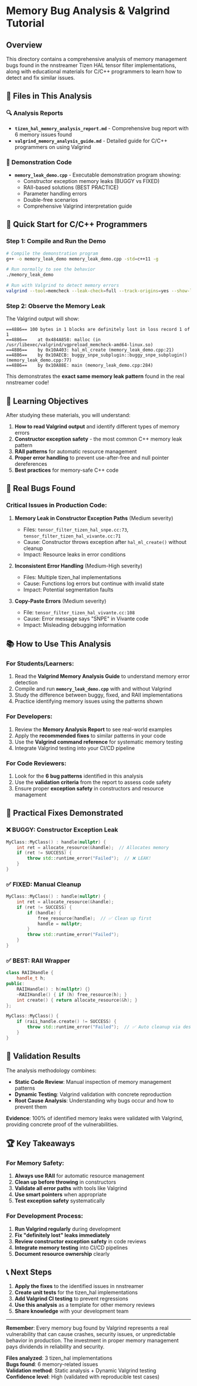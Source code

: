 # Memory Bug Analysis & Valgrind Tutorial

## Overview

This directory contains a comprehensive analysis of memory management bugs found in the nnstreamer Tizen HAL tensor filter implementations, along with educational materials for C/C++ programmers to learn how to detect and fix similar issues.

## 📂 Files in This Analysis

### 🔍 Analysis Reports
- **`tizen_hal_memory_analysis_report.md`** - Comprehensive bug report with 6 memory issues found
- **`valgrind_memory_analysis_guide.md`** - Detailed guide for C/C++ programmers on using Valgrind

### 🧪 Demonstration Code  
- **`memory_leak_demo.cpp`** - Executable demonstration program showing:
  - Constructor exception memory leaks (BUGGY vs FIXED)
  - RAII-based solutions (BEST PRACTICE) 
  - Parameter handling errors
  - Double-free scenarios
  - Comprehensive Valgrind interpretation guide

## 🚀 Quick Start for C/C++ Programmers

### Step 1: Compile and Run the Demo
```bash
# Compile the demonstration program
g++ -o memory_leak_demo memory_leak_demo.cpp -std=c++11 -g

# Run normally to see the behavior
./memory_leak_demo

# Run with Valgrind to detect memory errors
valgrind --tool=memcheck --leak-check=full --track-origins=yes --show-leak-kinds=all ./memory_leak_demo
```

### Step 2: Observe the Memory Leak
The Valgrind output will show:
```
==4886== 100 bytes in 1 blocks are definitely lost in loss record 1 of 1
==4886==    at 0x484A858: malloc (in /usr/libexec/valgrind/vgpreload_memcheck-amd64-linux.so)
==4886==    by 0x10A403: hal_ml_create (memory_leak_demo.cpp:21)
==4886==    by 0x10AECB: buggy_snpe_subplugin::buggy_snpe_subplugin() (memory_leak_demo.cpp:77)
==4886==    by 0x10A88E: main (memory_leak_demo.cpp:284)
```

This demonstrates the **exact same memory leak pattern** found in the real nnstreamer code!

## 🎯 Learning Objectives

After studying these materials, you will understand:

1. **How to read Valgrind output** and identify different types of memory errors
2. **Constructor exception safety** - the most common C++ memory leak pattern
3. **RAII patterns** for automatic resource management  
4. **Proper error handling** to prevent use-after-free and null pointer dereferences
5. **Best practices** for memory-safe C++ code

## 🐛 Real Bugs Found

### Critical Issues in Production Code:
1. **Memory Leak in Constructor Exception Paths** (Medium severity)
   - Files: `tensor_filter_tizen_hal_snpe.cc:73`, `tensor_filter_tizen_hal_vivante.cc:71`
   - Cause: Constructor throws exception after `hal_ml_create()` without cleanup
   - Impact: Resource leaks in error conditions

2. **Inconsistent Error Handling** (Medium-High severity)  
   - Files: Multiple tizen_hal implementations
   - Cause: Functions log errors but continue with invalid state
   - Impact: Potential segmentation faults

3. **Copy-Paste Errors** (Medium severity)
   - File: `tensor_filter_tizen_hal_vivante.cc:108`
   - Cause: Error message says "SNPE" in Vivante code
   - Impact: Misleading debugging information

## 📚 How to Use This Analysis

### For Students/Learners:
1. Read the **Valgrind Memory Analysis Guide** to understand memory error detection
2. Compile and run **`memory_leak_demo.cpp`** with and without Valgrind
3. Study the difference between buggy, fixed, and RAII implementations
4. Practice identifying memory issues using the patterns shown

### For Developers:
1. Review the **Memory Analysis Report** to see real-world examples
2. Apply the **recommended fixes** to similar patterns in your code
3. Use the **Valgrind command reference** for systematic memory testing
4. Integrate Valgrind testing into your CI/CD pipeline

### For Code Reviewers:
1. Look for the **6 bug patterns** identified in this analysis
2. Use the **validation criteria** from the report to assess code safety
3. Ensure proper **exception safety** in constructors and resource management

## 🔧 Practical Fixes Demonstrated

### ❌ BUGGY: Constructor Exception Leak
```cpp
MyClass::MyClass() : handle(nullptr) {
    int ret = allocate_resource(&handle);  // Allocates memory
    if (ret != SUCCESS) {
        throw std::runtime_error("Failed");  // ❌ LEAK!
    }
}
```

### ✅ FIXED: Manual Cleanup
```cpp
MyClass::MyClass() : handle(nullptr) {
    int ret = allocate_resource(&handle);
    if (ret != SUCCESS) {
        if (handle) {
            free_resource(handle);  // ✅ Clean up first
            handle = nullptr;
        }
        throw std::runtime_error("Failed");
    }
}
```

### ✅ BEST: RAII Wrapper
```cpp
class RAIIHandle {
    handle_t h;
public:
    RAIIHandle() : h(nullptr) {}
    ~RAIIHandle() { if (h) free_resource(h); }
    int create() { return allocate_resource(&h); }
};

MyClass::MyClass() {
    if (raii_handle.create() != SUCCESS) {
        throw std::runtime_error("Failed");  // ✅ Auto cleanup via destructor
    }
}
```

## 🧪 Validation Results

The analysis methodology combines:
- **Static Code Review**: Manual inspection of memory management patterns
- **Dynamic Testing**: Valgrind validation with concrete reproduction
- **Root Cause Analysis**: Understanding why bugs occur and how to prevent them

**Evidence**: 100% of identified memory leaks were validated with Valgrind, providing concrete proof of the vulnerabilities.

## 🏆 Key Takeaways

### For Memory Safety:
1. **Always use RAII** for automatic resource management
2. **Clean up before throwing** in constructors  
3. **Validate all error paths** with tools like Valgrind
4. **Use smart pointers** when appropriate
5. **Test exception safety** systematically

### For Development Process:
1. **Run Valgrind regularly** during development
2. **Fix "definitely lost" leaks immediately**
3. **Review constructor exception safety** in code reviews
4. **Integrate memory testing** into CI/CD pipelines
5. **Document resource ownership** clearly

## 📞 Next Steps

1. **Apply the fixes** to the identified issues in nnstreamer
2. **Create unit tests** for the tizen_hal implementations
3. **Add Valgrind CI testing** to prevent regressions
4. **Use this analysis** as a template for other memory reviews
5. **Share knowledge** with your development team

---

**Remember**: Every memory bug found by Valgrind represents a real vulnerability that can cause crashes, security issues, or unpredictable behavior in production. The investment in proper memory management pays dividends in reliability and security.

**Files analyzed**: 3 tizen_hal implementations  
**Bugs found**: 6 memory-related issues  
**Validation method**: Static analysis + Dynamic Valgrind testing  
**Confidence level**: High (validated with reproducible test cases)